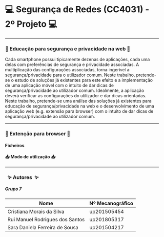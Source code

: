 # :computer: Segurança de Redes (CC4031) - 2º Projeto :computer:

------------------------------------------------------------------------

### :school: Educação para segurança e privacidade na web :school:
Cada smartphone possui tipicamente dezenas de aplicações, cada uma delas com preferências de segurança e privacidade associadas. A multiplicação das configurações associadas, torna ingerível a segurança/privacidade para o utilizador comum. Neste trabalho, pretende-se o estudo de soluções já existentes para este efeito e a implementação de uma aplicação móvel com o intuito de dar dicas de segurança/privacidade ao utilizador comum. Idealmente, a aplicação deverá verificar as configurações do utilizador e dar dicas orientadas.
Neste trabalho, pretende-se uma análise das soluções já existentes para educação de segurança/privacidade na web e o desenvolvimento de uma aplicação web (e.g. extensão para browser) com o intuito de dar dicas de segurança/privacidade ao utilizador comum.

------------------------------------------------------------------------

### :fox_face: Extenção para browser :fox_face:

#### Ficheiros



#### :inbox_tray: Modo de utilização :inbox_tray:


------------------------------------------------------------------------

### &nbsp; :sparkles: Autores&nbsp; :sparkles:

##### Grupo 7

| Nome                            | Nº Mecanográfico   |
| ------------------------------- | -------------------| 
| Cristiana Morais da Silva       | up201505454        |
| Rui Manuel Rodrigues dos Santos | up201805317        |
| Sara Daniela Ferreira de Sousa  | up201504217        |

